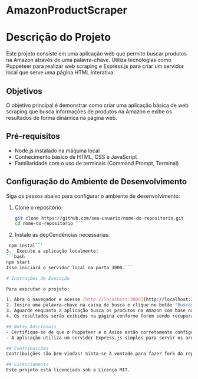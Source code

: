 # AmazonProductScraper
# Descrição do Projeto
Este projeto consiste em uma aplicação web que permite buscar produtos na Amazon através de uma palavra-chave. Utiliza tecnologias como Puppeteer para realizar web scraping e Express.js para criar um servidor local que serve uma página HTML interativa.

## Objetivos
O objetivo principal é demonstrar como criar uma aplicação básica de web scraping que busca informações de produtos na Amazon e exibe os resultados de forma dinâmica na página web.

## Pré-requisitos
- Node.js instalado na máquina local
- Conhecimento básico de HTML, CSS e JavaScript
- Familiaridade com o uso de terminais (Command Prompt, Terminal)

## Configuração do Ambiente de Desenvolvimento
Siga os passos abaixo para configurar o ambiente de desenvolvimento:
1. Clone o repositório:
   ```bash
   git clone https://github.com/seu-usuario/nome-do-repositorio.git
   cd nome-do-repositorio ```
2.	Instale as depCendências necessárias:
   ```bash
    npm instal```
3.	Execute a aplicação localmente:
  ```bash
  npm start
  Isso iniciará o servidor local na porta 3000.```

# Instruções de Execução

Para executar o projeto:

1. Abra o navegador e acesse [http://localhost:3000](http://localhost:3000).
2. Insira uma palavra-chave na caixa de busca e clique no botão "Buscar".
3. Aguarde enquanto a aplicação busca os produtos na Amazon com base na palavra-chave fornecida.
4. Os resultados serão exibidos na página conforme forem sendo recuperados.

## Notas Adicionais
- Certifique-se de que o Puppeteer e o Axios estão corretamente configurados e instalados no ambiente.
- A aplicação utiliza um servidor Express.js simples para servir os arquivos estáticos e gerenciar a rota de scraping.

## Contribuições
Contribuições são bem-vindas! Sinta-se à vontade para fazer fork do repositório, implementar melhorias e enviar um pull request.

## Licenciamento
Este projeto está licenciado sob a Licença MIT.
